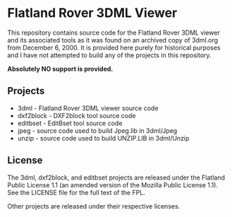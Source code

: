 # Flatland Rover 3DML Viewer

This repository contains source code for the Flatland Rover 3DML viewer and its
associated tools as it was found on an archived copy of 3dml.org from December
6, 2000. It is provided here purely for historical purposes and I have not
attempted to build any of the projects in this repository.

**Absolutely NO support is provided.**

## Projects

* 3dml - Flatland Rover 3DML viewer source code
* dxf2block - DXF2block tool source code
* editbset - EditBset tool source code
* jpeg - source code used to build Jpeg.lib in 3dml/Jpeg
* unzip - source code used to build UNZIP.LIB in 3dml/Unzip

## License

The 3dml, dxf2block, and editbset projects are released under the Flatland
Public License 1.1 (an amended version of the Mozilla Public License 1.1). See
the LICENSE file for the full text of the FPL.

Other projects are released under their respective licenses.
